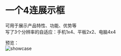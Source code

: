 # 一个4连展示框

可用于展示产品特性、功能、优势等  
写了3个分辨率的自适应：手机1x4、平板2x2、电脑4x4

预览：  
![showcase](https://static.lingxh.net/img/Snipaste_2023-12-24_23-21-58.png)